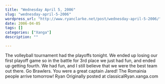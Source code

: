 ```yaml
---
title: "Wednesday April 5, 2006"
slug: "wednesday-april-5-2006"
wordpress_url: "http://www.ryanclarke.net/post/wednesday-april-5-2006/"
date: 2006-04-05
tags: []
categories: ["Xanga"]
description: ""

---
```


The volleyball tournament had the playoffs tonight. We ended up losing our first playoff game so in the battle for 3rd place we just had fun, and ended up getting fourth. We had fun, and I still believe that we were the best team out there. Go Brawlers. You were a great captain Jared!
The Romainia people arrive tomorrow!
Ryan
Originally posted at classicalRyan.xanga.com
